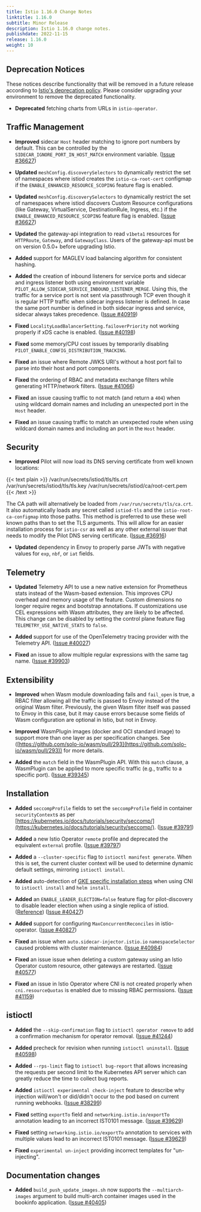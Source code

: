 ```yaml
---
title: Istio 1.16.0 Change Notes
linktitle: 1.16.0
subtitle: Minor Release
description: Istio 1.16.0 change notes.
publishdate: 2022-11-15
release: 1.16.0
weight: 10
---
```


## Deprecation Notices

These notices describe functionality that will be removed in a future release according to [Istio's deprecation policy](/docs/releases/feature-stages/#feature-phase-definitions). Please consider upgrading your environment to remove the deprecated functionality.

- **Deprecated** fetching charts from URLs in `istio-operator`.

## Traffic Management

- **Improved** sidecar `Host` header matching to ignore port numbers by default. This can be controlled by the `SIDECAR_IGNORE_PORT_IN_HOST_MATCH` environment variable. ([Issue #36627](https://github.com/istio/istio/issues/36627))

- **Updated** `meshConfig.discoverySelectors` to dynamically restrict the set of namespaces where istiod creates the `istio-ca-root-cert` configmap
  if the `ENABLE_ENHANCED_RESOURCE_SCOPING` feature flag is enabled.

- **Updated** `meshConfig.discoverySelectors` to dynamically restrict the set of namespaces where istiod discovers Custom Resource configurations
  (like Gateway, VirtualService, DestinationRule, Ingress, etc.) if the `ENABLE_ENHANCED_RESOURCE_SCOPING` feature flag is enabled.
  ([Issue #36627](https://github.com/istio/istio/issues/36627))

- **Updated** the gateway-api integration to read `v1beta1` resources for `HTTPRoute`, `Gateway`, and `GatewayClass`. Users of the gateway-api must
  be on version 0.5.0+ before upgrading Istio.

- **Added** support for MAGLEV load balancing algorithm for consistent hashing.

- **Added** the creation of inbound listeners for service ports and sidecar
  and ingress listener both using environment variable
  `PILOT_ALLOW_SIDECAR_SERVICE_INBOUND_LISTENER_MERGE`.
  Using this, the traffic for a service port is not sent via passthrough TCP even
  though it is regular HTTP traffic when sidecar ingress listener is defined.
  In case the same port number is defined in both sidecar ingress and service,
  sidecar always takes precedence.
  ([Issue #40919](https://github.com/istio/istio/issues/40919))

- **Fixed** `LocalityLoadBalancerSetting.failoverPriority` not working properly if xDS cache is enabled.
  ([Issue #40198](https://github.com/istio/istio/issues/40198))

- **Fixed** some memory/CPU cost issues by temporarily disabling `PILOT_ENABLE_CONFIG_DISTRIBUTION_TRACKING`.

- **Fixed** an issue where Remote JWKS URI's without a host port fail to parse into their host and port components.

- **Fixed** the ordering of RBAC and metadata exchange filters while generating HTTP/network filters.
  ([Issue #41066](https://github.com/istio/istio/issues/41066))

- **Fixed** an issue causing traffic to not match (and return a `404`) when using wildcard domain names and including an unexpected port in the `Host` header.

- **Fixed** an issue causing traffic to match an unexpected route when using wildcard domain names and including an port in the `Host` header.

## Security

- **Improved** Pilot will now load its DNS serving certificate from well known locations:

{{< text plain >}}
/var/run/secrets/istiod/tls/tls.crt
/var/run/secrets/istiod/tls/tls.key
/var/run/secrets/istiod/ca/root-cert.pem
{{< /text >}}

The CA path will alternatively be loaded from `/var/run/secrets/tls/ca.crt`.
It also automatically loads any secret called `istiod-tls` and the `istio-root-ca-configmap` into those paths.
This method is preferred to use these well known paths than to set the TLS arguments.
This will allow for an easier installation process for `istio-csr` as well as any other external issuer that needs to modify
the Pilot DNS serving certificate. ([Issue #36916](https://github.com/istio/istio/issues/36916))

- **Updated** dependency in Envoy to properly parse JWTs with negative values for `exp`, `nbf`, or `iat` fields.

## Telemetry

- **Updated** Telemetry API to use a new native extension for Prometheus stats
  instead of the Wasm-based extension. This improves CPU overhead and memory
  usage of the feature. Custom dimensions no longer require regex and bootstrap
  annotations. If customizations use CEL expressions with Wasm attributes, they
  are likely to be affected. This change can be disabled by setting the control
  plane feature flag `TELEMETRY_USE_NATIVE_STATS` to `false`.

- **Added** support for use of the OpenTelemetry tracing provider with the Telemetry API.
  ([Issue #40027](https://github.com/istio/istio/issues/40027))

- **Fixed** an issue to allow multiple regular expressions with the same tag name.
  ([Issue #39903](https://github.com/istio/istio/issues/39903))

## Extensibility

- **Improved** when Wasm module downloading fails and `fail_open` is true, a RBAC filter allowing all the traffic is passed to Envoy instead of the original Wasm filter.
  Previously, the given Wasm filter itself was passed to Envoy in this case, but it may cause errors because some fields of Wasm configuration are optional in Istio, but not in Envoy.

- **Improved** WasmPlugin images (docker and OCI standard image) to support more than one layer as per specification changes.
  See ([https://github.com/solo-io/wasm/pull/293](https://github.com/solo-io/wasm/pull/293)) for more details.

- **Added** the `match` field in the WasmPlugin API. With this `match` clause, a WasmPlugin can be applied to more specific traffic (e.g., traffic to a specific port).
  ([Issue #39345](https://github.com/istio/istio/issues/39345))

## Installation

- **Added** `seccompProfile` fields to set the `seccompProfile` field in container
  `securityContext`s as per [https://kubernetes.io/docs/tutorials/security/seccomp/](https://kubernetes.io/docs/tutorials/security/seccomp/).
  ([Issue #39791](https://github.com/istio/istio/issues/39791))

- **Added** a new Istio Operator `remote` profile and deprecated the equivalent `external` profile. ([Issue #39797](https://github.com/istio/istio/issues/39797))

- **Added** a `--cluster-specific` flag to `istioctl manifest generate`. When this is set, the current cluster context will be used to determine dynamic default settings, mirroring `istioctl install`.

- **Added** auto-detection of [GKE specific installation steps](/docs/setup/additional-setup/cni/#hosted-kubernetes-settings) when using CNI to `istioctl install` and `helm install`.

- **Added** an `ENABLE_LEADER_ELECTION=false` feature flag for pilot-discovery to disable leader election when using a single replica of istiod.
  ([Reference](/docs/reference/commands/pilot-discovery/)) ([Issue #40427](https://github.com/istio/istio/issues/40427))

- **Added** support for configuring `MaxConcurrentReconciles` in istio-operator. ([Issue #40827](https://github.com/istio/istio/issues/40827))

- **Fixed** an issue when `auto.sidecar-injector.istio.io` `namespaceSelector` caused problems with cluster maintenance. ([Issue #40984](https://github.com/istio/istio/issues/40984))

- **Fixed** an issue issue when deleting a custom gateway using an Istio Operator custom resource, other gateways are restarted. ([Issue #40577](https://github.com/istio/istio/issues/40577))

- **Fixed** an issue in Istio Operator where CNI is not created properly when `cni.resourceQuotas` is enabled due to missing RBAC permissions. ([Issue #41159](https://github.com/istio/istio/issues/41159))

## istioctl

- **Added** the `--skip-confirmation` flag to `istioctl operator remove` to add a confirmation mechanism for operator removal. ([Issue #41244](https://github.com/istio/istio/issues/41244))

- **Added** precheck for revision when running `istioctl uninstall`. ([Issue #40598](https://github.com/istio/istio/issues/40598))

- **Added** `--rps-limit` flag to `istioctl bug-report` that allows increasing
  the requests per second limit to the Kubernetes API server which can greatly
  reduce the time to collect bug reports.

- **Added** `istioctl experimental check-inject` feature to describe why injection will/won't or did/didn't occur to the pod based on current running webhooks.
  ([Issue #38299](https://github.com/istio/istio/issues/38299))

- **Fixed** setting `exportTo` field and `networking.istio.io/exportTo` annotation leading to an incorrect IST0101 message.
  ([Issue #39629](https://github.com/istio/istio/issues/39629))

- **Fixed** setting `networking.istio.io/exportTo` annotation to services with multiple values lead to an incorrect IST0101 message.
  ([Issue #39629](https://github.com/istio/istio/issues/39629))

- **Fixed** `experimental un-inject` providing incorrect templates for "un-injecting".

## Documentation changes

- **Added** `build_push_update_images.sh` now supports the `--multiarch-images` argument to build multi-arch container images used in the bookinfo application.
  ([Issue #40405](https://github.com/istio/istio/issues/40405))
